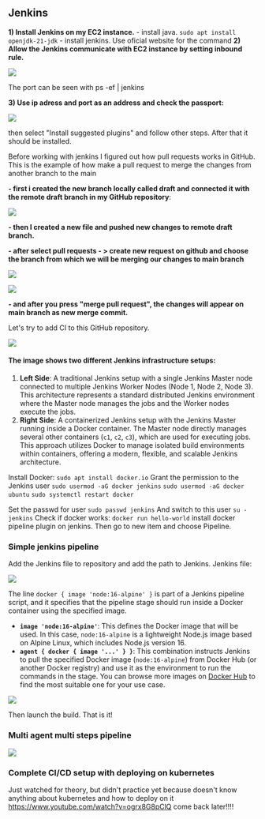 ## Jenkins

**1) Install Jenkins on my EC2 instance.**
	- install java. `sudo apt install openjdk-21-jdk`
	- install jenkins. Use oficial website for the command
**2) Allow the Jenkins communicate with EC2 instance by setting inbound rule.**

![](https://github.com/Briez-b/DevOpsNotes/blob/main/Attachments/Pasted%20image%2020240830190248.png)

The port can be seen with ps -ef | jenkins

**3) Use ip adress and port as an address and check the passport:**

![](https://github.com/Briez-b/DevOpsNotes/blob/main/Attachments/Pasted%20image%2020240830190625.png)

then select "Install suggested plugins" and follow other steps. After that it should be installed.

Before working with jenkins I figured out how pull requests works in GitHub. This is the example of how make a pull request to merge the changes from another branch to the main
	 
  **- first i created the new branch locally called draft and connected it with the remote draft branch in my GitHub repository**:
	 
  ![](https://github.com/Briez-b/DevOpsNotes/blob/main/Attachments/Pasted%20image%2020240830203140.png)
	 
  **- then I created a new file and pushed new changes to remote draft branch.**
	 
  **- after select pull requests - > create new request on github and choose the branch from which we will be merging our changes to main branch**
 
 ![](https://github.com/Briez-b/DevOpsNotes/blob/main/Attachments/Pasted%20image%2020240830203621.png)
	
 ![](https://github.com/Briez-b/DevOpsNotes/blob/main/Attachments/Pasted%20image%2020240830203736.png)
	
 **- and after you press "merge pull request", the changes will appear on main branch as new merge commit.**

Let's try to add CI to this GitHub repository.

![](https://github.com/Briez-b/DevOpsNotes/blob/main/Attachments/Pasted%20image%2020240830204255.png)

#### The image shows two different Jenkins infrastructure setups:

1. **Left Side**: A traditional Jenkins setup with a single Jenkins Master node connected to multiple Jenkins Worker Nodes (Node 1, Node 2, Node 3). This architecture represents a standard distributed Jenkins environment where the Master node manages the jobs and the Worker nodes execute the jobs.
2. **Right Side**: A containerized Jenkins setup with the Jenkins Master running inside a Docker container. The Master node directly manages several other containers (`c1`, `c2`, `c3`), which are used for executing jobs. This approach utilizes Docker to manage isolated build environments within containers, offering a modern, flexible, and scalable Jenkins architecture.

Install Docker:
`sudo apt install docker.io`
Grant the permission to the Jenkins user
`sudo usermod -aG docker jenkins`
 `sudo usermod -aG docker ubuntu`
`sudo systemctl restart docker`

Set the passwd for user
`sudo passwd jenkins`
And switch to this user
`su - jenkins`
Check if docker works:
`docker run hello-world`
install docker pipeline plugin on jenkins.
Then go to new item and choose Pipeline.

### Simple jenkins pipeline

Add the Jenkins file to repository and add the path to Jenkins.
Jenkins file: 

![](Ahttps://github.com/Briez-b/DevOpsNotes/blob/main/Attachments/Pasted%20image%2020240831153528.png)

The line `docker { image 'node:16-alpine' }` is part of a Jenkins pipeline script, and it specifies that the pipeline stage should run inside a Docker container using the specified image.

- **`image 'node:16-alpine'`**: This defines the Docker image that will be used. In this case, `node:16-alpine` is a lightweight Node.js image based on Alpine Linux, which includes Node.js version 16.
- **`agent { docker { image '...' } }`**: This combination instructs Jenkins to pull the specified Docker image (`node:16-alpine`) from Docker Hub (or another Docker registry) and use it as the environment to run the commands in the stage.
You can browse more images on [Docker Hub](https://hub.docker.com/) to find the most suitable one for your use case.

![](https://github.com/Briez-b/DevOpsNotes/blob/main/Attachments/Pasted%20image%2020240831154111.png)

Then launch the build. That is it!

### Multi agent multi steps pipeline

![](https://github.com/Briez-b/DevOpsNotes/blob/main/Attachments/Pasted%20image%2020240831175323.png)

### Complete CI/CD setup with deploying on kubernetes

Just watched for theory, but didn't practice yet because doesn't know anything about kubernetes and how to deploy on it
https://www.youtube.com/watch?v=ogrx8G8pClQ
come back later!!!!
